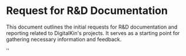# Request for R&D Documentation

This document outlines the initial requests for R&D documentation and reporting related to DigitalKin's projects. It serves as a starting point for gathering necessary information and feedback.


''